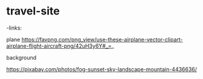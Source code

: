 # travel-site
 -links:

plane
 https://favpng.com/png_view/use-these-airplane-vector-clipart-airplane-flight-aircraft-png/42uH3y6Y#_=_

 background

 https://pixabay.com/photos/fog-sunset-sky-landscape-mountain-4436636/
